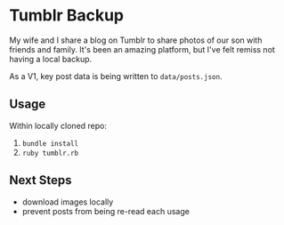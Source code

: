 # Tumblr Backup

My wife and I share a blog on Tumblr to share photos of our son with friends and family. It's been an amazing platform, but I've felt remiss not having a local backup.

As a V1, key post data is being written to `data/posts.json`.

## Usage

Within locally cloned repo:

1. `bundle install`
2. `ruby tumblr.rb`

## Next Steps

* download images locally
* prevent posts from being re-read each usage


